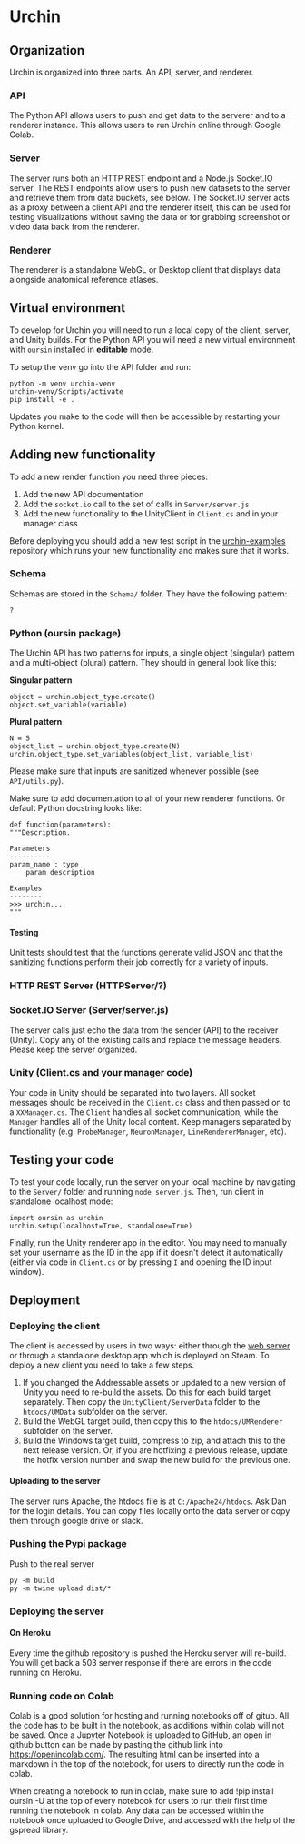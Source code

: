 # Urchin

## Organization

Urchin is organized into three parts. An API, server, and renderer.

### API

The Python API allows users to push and get data to the serverer and to a renderer instance. This allows users to run Urchin online through Google Colab.

### Server

The server runs both an HTTP REST endpoint and a Node.js Socket.IO server. The REST endpoints allow users to push new datasets to the server and retrieve them from data buckets, see below. The Socket.IO server acts as a proxy between a client API and the renderer itself, this can be used for testing visualizations without saving the data or for grabbing screenshot or video data back from the renderer.

### Renderer

The renderer is a standalone WebGL or Desktop client that displays data alongside anatomical reference atlases.

## Virtual environment

To develop for Urchin you will need to run a local copy of the client, server, and Unity builds. For the Python API you will need a new virtual environment with `oursin` installed in **editable** mode.

To setup the venv go into the API folder and run:

```
python -m venv urchin-venv
urchin-venv/Scripts/activate
pip install -e .
```

Updates you make to the code will then be accessible by restarting your Python kernel.

## Adding new functionality

To add a new render function you need three pieces:

 1. Add the new API documentation
 2. Add the `socket.io` call to the set of calls in `Server/server.js`
 3. Add the new functionality to the UnityClient in `Client.cs` and in your manager class

Before deploying you should add a new test script in the [urchin-examples](https://github.com/VirtualBrainLab/urchin-examples) repository which runs your new functionality and makes sure that it works.

### Schema

Schemas are stored in the `Schema/` folder. They have the following pattern:

```
?
```

### Python (oursin package)

The Urchin API has two patterns for inputs, a single object (singular) pattern and a multi-object (plural) pattern. They should in general look like this:

**Singular pattern**

```
object = urchin.object_type.create()
object.set_variable(variable)
```

**Plural pattern**

```
N = 5
object_list = urchin.object_type.create(N)
urchin.object_type.set_variables(object_list, variable_list)
```

Please make sure that inputs are sanitized whenever possible (see `API/utils.py`).

Make sure to add documentation to all of your new renderer functions. Or default Python docstring looks like:

```
def function(parameters):
"""Description.

Parameters
----------
param_name : type
    param description

Examples
--------
>>> urchin...
"""
```

#### Testing

Unit tests should test that the functions generate valid JSON and that the sanitizing functions perform their job correctly for a variety of inputs.

### HTTP REST Server (HTTPServer/?)

### Socket.IO Server (Server/server.js)

The server calls just echo the data from the sender (API) to the receiver (Unity). Copy any of the existing calls and replace the message headers. Please keep the server organized.

### Unity (Client.cs and your manager code)

Your code in Unity should be separated into two layers. All socket messages should be received in the `Client.cs` class and then passed on to a `XXManager.cs`. The `Client` handles all socket communication, while the `Manager` handles all of the Unity local content. Keep managers separated by functionality (e.g. `ProbeManager`, `NeuronManager`, `LineRendererManager`, etc).

## Testing your code

To test your code locally, run the server on your local machine by navigating to the `Server/` folder and running `node server.js`. Then, run client in standalone localhost mode:

```
import oursin as urchin
urchin.setup(localhost=True, standalone=True)
```

Finally, run the Unity renderer app in the editor. You may need to manually set your username as the ID in the app if it doesn't detect it automatically (either via code in `Client.cs` or by pressing `I` and opening the ID input window).

## Deployment

### Deploying the client

The client is accessed by users in two ways: either through the [web server](http://data.virtualbrainlab.org/Urchin/) or through a standalone desktop app which is deployed on Steam. To deploy a new client you need to take a few steps.

 1. If you changed the Addressable assets or updated to a new version of Unity you need to re-build the assets. Do this for each build target separately. Then copy the `UnityClient/ServerData` folder to the `htdocs/UMData` subfolder on the server.
 2. Build the WebGL target build, then copy this to the `htdocs/UMRenderer` subfolder on the server.
 3. Build the Windows target build, compress to zip, and attach this to the next release version. Or, if you are hotfixing a previous release, update the hotfix version number and swap the new build for the previous one.

#### Uploading to the server

The server runs Apache, the htdocs file is at `C:/Apache24/htdocs`. Ask Dan for the login details. You can copy files locally onto the data server or copy them through google drive or slack.

### Pushing the Pypi package

Push to the real server

```
py -m build
py -m twine upload dist/*
```

### Deploying the server

#### On Heroku

Every time the github repository is pushed the Heroku server will re-build. You will get back a 503 server response if there are errors in the code running on Heroku.


### Running code on Colab

Colab is a good solution for hosting and running notebooks off of gitub. All the code has to be built in the notebook, as additions within colab will not be saved. Once a Jupyter Notebook is uploaded to GitHub, an open in github button can be made by pasting the github link into https://openincolab.com/. The resulting html can be inserted into a markdown in the top of the notebook, for users to directly run the code in colab.

When creating a notebook to run in colab, make sure to add !pip install oursin -U at the top of every notebook for users to run their first time running the notebook in colab. Any data can be accessed within the notebook once uploaded to Google Drive, and accessed with the help of the gspread library.
